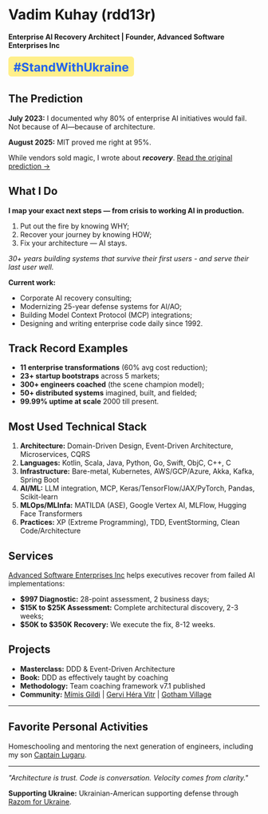 # Vadim Kuhay (rdd13r)

**Enterprise AI Recovery Architect | Founder, Advanced Software Enterprises Inc**

[![Stand With Ukraine](https://raw.githubusercontent.com/vshymanskyy/StandWithUkraine/main/badges/StandWithUkraine.svg)](https://stand-with-ukraine.pp.ua)

## The Prediction

**July 2023:** I documented why 80% of enterprise AI initiatives would fail. Not because of AI—because of architecture.

**August 2025:** MIT proved me right at 95%.

While vendors sold magic, I wrote about _**recovery**_. 
[Read the original prediction →](https://mimis-gildi.github.io/riddle-me-this/adventures/2023/07/05/integrated-ai-evolution.html)

## What I Do

**I map your exact next steps — from crisis to working AI in production.**

1. Put out the fire by knowing WHY;
2. Recover your journey by knowing HOW;
3. Fix your architecture — AI stays.

_30+ years building systems that survive their first users - and serve their last user well._

**Current work:**

- Corporate AI recovery consulting;
- Modernizing 25-year defense systems for AI/AO;
- Building Model Context Protocol (MCP) integrations;
- Designing and writing enterprise code daily since 1992.

## Track Record Examples

- **11 enterprise transformations** (60% avg cost reduction);
- **23+ startup bootstraps** across 5 markets;
- **300+ engineers coached** (the scene champion model);
- **50+ distributed systems** imagined, built, and fielded;
- **99.99% uptime at scale** 2000 till present.

## Most Used Technical Stack

1. **Architecture:** Domain-Driven Design, Event-Driven Architecture, Microservices, CQRS
2. **Languages:** Kotlin, Scala, Java, Python, Go, Swift, ObjC, C++, C
3. **Infrastructure:** Bare-metal, Kubernetes, AWS/GCP/Azure, Akka, Kafka, Spring Boot
4. **AI/ML:** LLM integration, MCP, Keras/TensorFlow/JAX/PyTorch, Pandas, Scikit-learn
5. **MLOps/MLInfa:** MATILDA (ASE), Google Vertex AI, MLFlow, Hugging Face Transformers
6. **Practices:** XP (Extreme Programming), TDD, EventStorming, Clean Code/Architecture

## Services

[Advanced Software Enterprises Inc](https://www.asei.systems/) helps executives recover from failed AI implementations:

* **\$997 Diagnostic:** 28-point assessment, 2 business days;
* **\$15K to \$25K Assessment:** Complete architectural discovery, 2-3 weeks;
* **\$50K to \$350K Recovery:** We execute the fix, 8-12 weeks.

## Projects

- **Masterclass:** DDD & Event-Driven Architecture
- **Book:** DDD as effectively taught by coaching
- **Methodology:** Team coaching framework v7.1 published
- **Community:** [Mímis Gildi](https://github.com/Mimis-Gildi) | [Gervi Héra Vitr](https://github.com/Gervi-Hera-Vitr) | [Gotham Village](https://github.com/Gotham-Village)

---

## Favorite Personal Activities

Homeschooling and mentoring the next generation of engineers, including my son [Captain Lugaru](https://github.com/CaptainLugaru).

---

*"Architecture is trust. Code is conversation. Velocity comes from clarity."*

**Supporting Ukraine:** Ukrainian-American supporting defense through [Razom for Ukraine](https://razomforukraine.org/).